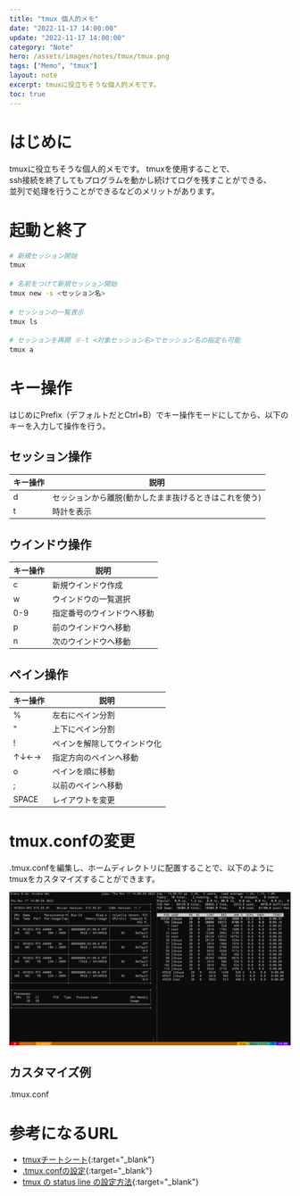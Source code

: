 ```yaml
---
title: "tmux 個人的メモ"
date: "2022-11-17 14:00:00"
update: "2022-11-17 14:00:00"
category: "Note"
hero: /assets/images/notes/tmux/tmux.png
tags: ["Memo", "tmux"]
layout: note
excerpt: tmuxに役立ちそうな個人的メモです。
toc: true
---
```


# はじめに

tmuxに役立ちそうな個人的メモです。
tmuxを使用することで、  
ssh接続を終了してもプログラムを動かし続けてログを残すことができる、  
並列で処理を行うことができるなどのメリットがあります。

# 起動と終了

```bash
# 新規セッション開始
tmux

# 名前をつけて新規セッション開始
tmux new -s <セッション名>

# セッションの一覧表示
tmux ls

# セッションを再開 ※-t <対象セッション名>でセッション名の指定も可能
tmux a
```

# キー操作
はじめにPrefix（デフォルトだとCtrl+B）でキー操作モードにしてから、以下のキーを入力して操作を行う。

## セッション操作

| キー操作 | 説明 |
| - | - |
| d | セッションから離脱(動かしたまま抜けるときはこれを使う) |
| t | 時計を表示 |

## ウインドウ操作

| キー操作 | 説明 |
| - | - |
| c | 新規ウインドウ作成 |
| w | ウインドウの一覧選択 |
| 0-9 |  指定番号のウインドウへ移動|
| p | 前のウインドウへ移動 |
| n | 次のウインドウへ移動 |

## ペイン操作

| キー操作 | 説明 |
| - | - |
| % | 左右にペイン分割 |
| " | 上下にペイン分割 |
| ! | ペインを解除してウインドウ化 |
| ↑↓←→ | 指定方向のペインへ移動 |
| o | ペインを順に移動 |
| ; | 以前のペインへ移動 |
| SPACE | レイアウトを変更 |

# tmux.confの変更
.tmux.confを編集し、ホームディレクトリに配置することで、以下のようにtmuxをカスタマイズすることができます。

![](/assets/images/notes/tmux/tmux.png)

## カスタマイズ例

.tmux.conf
<script src="https://gist.github.com/Absolute-Value/616203b77258c4ccc0f4b28bd5d22faf.js"></script>

# 参考になるURL
- [tmuxチートシート](https://qiita.com/nmrmsys/items/03f97f5eabec18a3a18b){:target="_blank"}
- [.tmux.confの設定](https://qiita.com/youichiro/items/dd54c38c2f3873348c78){:target="_blank"}
- [tmux の status line の設定方法](https://qiita.com/nojima/items/9bc576c922da3604a72b){:target="_blank"}
